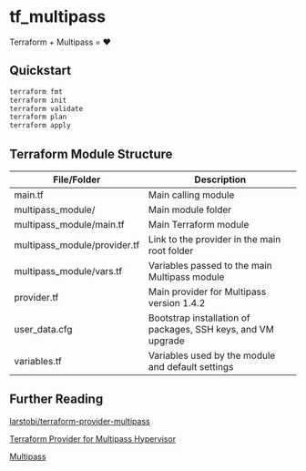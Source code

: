 # tf_multipass

Terraform + Multipass = :heart:

## Quickstart
```bash
terraform fmt
terraform init
terraform validate
terraform plan
terraform apply
```

## Terraform Module Structure

| File/Folder                 | Description                                       |
|-----------------------------|---------------------------------------------------|
| main.tf                     | Main calling module                               |
| multipass_module/           | Main module folder                                |
| multipass_module/main.tf    | Main Terraform module                             |
| multipass_module/provider.tf| Link to the provider in the main root folder      |
| multipass_module/vars.tf    | Variables passed to the main Multipass module     |
| provider.tf                 | Main provider for Multipass version 1.4.2         |
| user_data.cfg               | Bootstrap installation of packages, SSH keys, and VM upgrade |
| variables.tf                | Variables used by the module and default settings |


## Further Reading
[larstobi/terraform-provider-multipass](https://github.com/larstobi/terraform-provider-multipass)

[Terraform Provider for Multipass Hypervisor](https://registry.terraform.io/providers/larstobi/multipass/1.4.2)  

[Multipass](https://multipass.run/)

